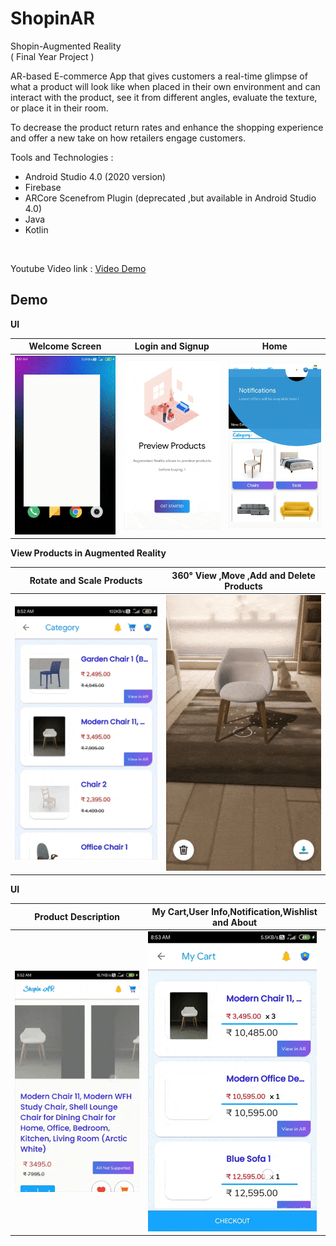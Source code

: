 # ShopinAR



Shopin-Augmented Reality <br>
( Final Year Project )

AR-based E-commerce App that gives customers a real-time glimpse of what a product will look like when placed in their own environment and can interact with the product, see it from different angles, evaluate the texture, or place it in their room.

To decrease the product return rates and enhance the shopping experience and offer a new take on how retailers engage customers.

Tools and Technologies : 
* Android Studio 4.0 (2020 version)
* Firebase
* ARCore Scenefrom Plugin (deprecated ,but available in Android Studio 4.0)
* Java
* Kotlin

<br>

Youtube Video link : [Video Demo](https://www.youtube.com/watch?v=fJE50CDc4HU&ab_channel=CHDharmaRao)

## Demo 
__UI__


|Welcome Screen                                 |Login and Signup                               |Home
|-----------------------------------------------|-----------------------------------------------|-----------------------------------------------|
| <img src="/shopinar-demo-1.gif" width="270" />| <img src="/shopinar-demo-2.gif" width="270" />| <img src="/shopinar-demo-3.gif" width="270" />|


__View Products in Augmented Reality__

|Rotate and Scale Products                                 |360° View ,Move ,Add and Delete Products                              |  
|---|---|
| <img src="/shopinar-demo-4.gif" width="270" />| <img src="/shopinar-demo-5.gif" width="270" />| |


__UI__

|Product Description                                |My Cart,User Info,Notification,Wishlist and About                              |  
|---|---|
| <img src="/shopinar-demo-6.gif" width="270" />| <img src="/shopinar-demo-7.gif" width="270" />| |
